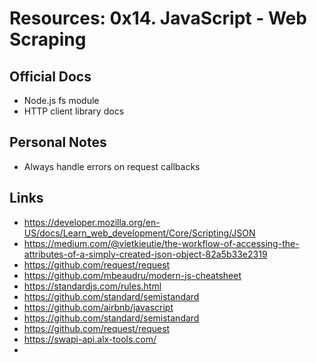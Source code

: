 # Resources: 0x14. JavaScript - Web Scraping

## Official Docs

- Node.js fs module
- HTTP client library docs

## Personal Notes

- Always handle errors on request callbacks

## Links

- https://developer.mozilla.org/en-US/docs/Learn_web_development/Core/Scripting/JSON
- https://medium.com/@vietkieutie/the-workflow-of-accessing-the-attributes-of-a-simply-created-json-object-82a5b33e2319
- https://github.com/request/request
- https://github.com/mbeaudru/modern-js-cheatsheet
- https://standardjs.com/rules.html
- https://github.com/standard/semistandard
- https://github.com/airbnb/javascript
- https://github.com/standard/semistandard
- https://github.com/request/request
- https://swapi-api.alx-tools.com/
-
